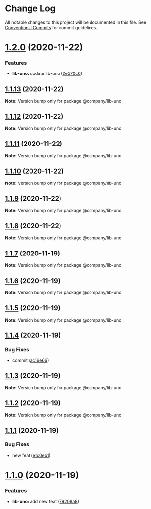 # Change Log

All notable changes to this project will be documented in this file.
See [Conventional Commits](https://conventionalcommits.org) for commit guidelines.

# [1.2.0](https://github.com/thibault-jacquet/yarn-monorepo/compare/@company/lib-uno@1.1.13...@company/lib-uno@1.2.0) (2020-11-22)


### Features

* **lib-uno:** update lib-uno ([2e570c6](https://github.com/thibault-jacquet/yarn-monorepo/commit/2e570c60495aeb477323acaaa049400e8c6dbdcf))





## [1.1.13](https://github.com/thibault-jacquet/yarn-monorepo/compare/@company/lib-uno@1.1.12...@company/lib-uno@1.1.13) (2020-11-22)

**Note:** Version bump only for package @company/lib-uno





## [1.1.12](https://github.com/thibault-jacquet/yarn-monorepo/compare/@company/lib-uno@1.1.11...@company/lib-uno@1.1.12) (2020-11-22)

**Note:** Version bump only for package @company/lib-uno





## [1.1.11](https://github.com/thibault-jacquet/yarn-monorepo/compare/@company/lib-uno@1.1.10...@company/lib-uno@1.1.11) (2020-11-22)

**Note:** Version bump only for package @company/lib-uno





## [1.1.10](https://github.com/thibault-jacquet/yarn-monorepo/compare/@company/lib-uno@1.1.9...@company/lib-uno@1.1.10) (2020-11-22)

**Note:** Version bump only for package @company/lib-uno





## [1.1.9](https://github.com/thibault-jacquet/yarn-monorepo/compare/@company/lib-uno@1.1.7...@company/lib-uno@1.1.9) (2020-11-22)

**Note:** Version bump only for package @company/lib-uno





## [1.1.8](https://github.com/thibault-jacquet/yarn-monorepo/compare/@company/lib-uno@1.1.7...@company/lib-uno@1.1.8) (2020-11-22)

**Note:** Version bump only for package @company/lib-uno





## [1.1.7](https://github.com/thibault-jacquet/yarn-monorepo/compare/@company/lib-uno@1.1.6...@company/lib-uno@1.1.7) (2020-11-19)

**Note:** Version bump only for package @company/lib-uno





## [1.1.6](https://github.com/thibault-jacquet/yarn-monorepo/compare/@company/lib-uno@1.1.5...@company/lib-uno@1.1.6) (2020-11-19)

**Note:** Version bump only for package @company/lib-uno





## [1.1.5](https://github.com/thibault-jacquet/yarn-monorepo/compare/@company/lib-uno@1.1.4...@company/lib-uno@1.1.5) (2020-11-19)

**Note:** Version bump only for package @company/lib-uno





## [1.1.4](https://github.com/thibault-jacquet/yarn-monorepo/compare/@company/lib-uno@1.1.3...@company/lib-uno@1.1.4) (2020-11-19)


### Bug Fixes

* commit ([ac16e66](https://github.com/thibault-jacquet/yarn-monorepo/commit/ac16e66e02da51a82e9031eecf2350dbd9f2eea2))





## [1.1.3](https://github.com/thibault-jacquet/yarn-monorepo/compare/@company/lib-uno@1.1.2...@company/lib-uno@1.1.3) (2020-11-19)

**Note:** Version bump only for package @company/lib-uno





## [1.1.2](https://github.com/thibault-jacquet/yarn-monorepo/compare/@company/lib-uno@1.1.1...@company/lib-uno@1.1.2) (2020-11-19)

**Note:** Version bump only for package @company/lib-uno





## [1.1.1](https://github.com/thibault-jacquet/yarn-monorepo/compare/@company/lib-uno@1.1.0...@company/lib-uno@1.1.1) (2020-11-19)


### Bug Fixes

* new feat ([e1c0eb1](https://github.com/thibault-jacquet/yarn-monorepo/commit/e1c0eb1e3b21b36a4adc3a5df6dec7094e446d69))





# [1.1.0](https://github.com/thibault-jacquet/yarn-monorepo/compare/@company/lib-uno@1.0.1...@company/lib-uno@1.1.0) (2020-11-19)


### Features

* **lib-uno:** add new feat ([79208a8](https://github.com/thibault-jacquet/yarn-monorepo/commit/79208a87fecd78ba60ba69c70932cdf511269a8f))
